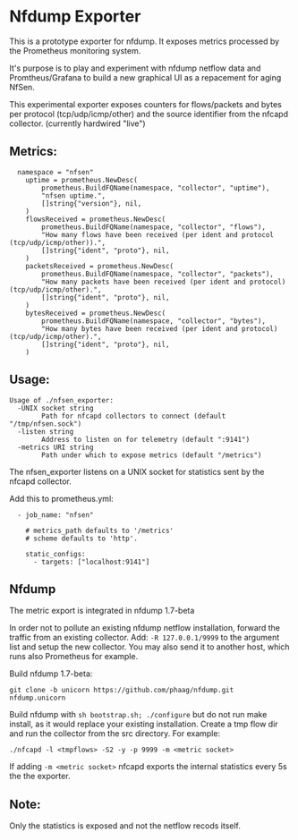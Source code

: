 # Nfdump Exporter

This is a prototype exporter for nfdump. It exposes metrics processed by the Prometheus monitoring system.

It's purpose is to play and experiment with nfdump netflow data and Promtheus/Grafana to build a new graphical UI as a repacement for aging NfSen.

This experimental exporter exposes counters for flows/packets and bytes per protocol (tcp/udp/icmp/other) and the source identifier from the nfcapd collector. (currently hardwired "live")

## Metrics:

```
  namespace = "nfsen"
	uptime = prometheus.NewDesc(
		prometheus.BuildFQName(namespace, "collector", "uptime"),
		"nfsen uptime.",
		[]string{"version"}, nil,
	)
	flowsReceived = prometheus.NewDesc(
		prometheus.BuildFQName(namespace, "collector", "flows"),
		"How many flows have been received (per ident and protocol (tcp/udp/icmp/other)).",
		[]string{"ident", "proto"}, nil,
	)
	packetsReceived = prometheus.NewDesc(
		prometheus.BuildFQName(namespace, "collector", "packets"),
		"How many packets have been received (per ident and protocol) (tcp/udp/icmp/other).",
		[]string{"ident", "proto"}, nil,
	)
	bytesReceived = prometheus.NewDesc(
		prometheus.BuildFQName(namespace, "collector", "bytes"),
		"How many bytes have been received (per ident and protocol) (tcp/udp/icmp/other).",
		[]string{"ident", "proto"}, nil,
	)
```



## Usage:

```
Usage of ./nfsen_exporter:
  -UNIX socket string
    	Path for nfcapd collectors to connect (default "/tmp/nfsen.sock")
  -listen string
    	Address to listen on for telemetry (default ":9141")
  -metrics URI string
    	Path under which to expose metrics (default "/metrics")

```

The nfsen_exporter listens on a UNIX socket for statistics sent by the nfcapd collector. 

Add this to prometheus.yml:

```
  - job_name: "nfsen"

    # metrics_path defaults to '/metrics'
    # scheme defaults to 'http'.

    static_configs:
      - targets: ["localhost:9141"]
```



## Nfdump

The metric export is integrated in nfdump 1.7-beta

In order not to pollute an existing nfdump netflow installation, forward the traffic from an existing collector. Add: `-R 127.0.0.1/9999` to the argument list and setup the new collector. You may also send it to another host, which runs also Prometheus for example. 

Build nfdump 1.7-beta:

`git clone -b unicorn https://github.com/phaag/nfdump.git nfdump.unicorn` 

Build nfdump with `sh bootstrap.sh; ./configure` but do not run make install, as it would replace your existing installation. Create a tmp flow dir and run the collector from the src directory. For example:

`./nfcapd -l <tmpflows> -S2 -y -p 9999 -m <metric socket>`  

If adding `-m <metric socket>` nfcapd exports the internal statistics every 5s the the exporter. 



## Note:

Only the statistics is exposed and not the netflow recods itself.
